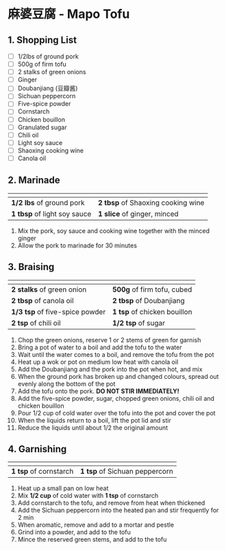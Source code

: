 # 麻婆豆腐 - Mapo Tofu

## 1. Shopping List
- [ ] 1/2lbs of ground pork
- [ ] 500g of firm tofu
- [ ] 2 stalks of green onions
- [ ] Ginger
- [ ] Doubanjiang (豆瓣酱)
- [ ] Sichuan peppercorn
- [ ] Five-spice powder
- [ ] Cornstarch
- [ ] Chicken bouillon
- [ ] Granulated sugar
- [ ] Chili oil
- [ ] Light soy sauce
- [ ] Shaoxing cooking wine
- [ ] Canola oil

## 2. Marinade
|<!-- -->|<!-- -->|
|---|---|
| **1/2 lbs** of ground pork | **2 tbsp** of Shaoxing cooking wine |
| **1 tbsp** of light soy sauce | **1 slice** of ginger, minced |

1. Mix the pork, soy sauce and cooking wine together with the minced ginger
2. Allow the pork to marinade for 30 minutes

## 3. Braising
|<!-- -->|<!-- -->|
|---|---|
| **2 stalks** of green onion | **500g** of firm tofu, cubed |
| **2 tbsp** of canola oil | **2 tbsp** of Doubanjiang |
| **1/3 tsp** of five-spice powder | **1 tsp** of chicken bouillon |
| **2 tsp** of chili oil | **1/2 tsp** of sugar |

1. Chop the green onions, reserve 1 or 2 stems of green for garnish
2. Bring a pot of water to a boil and add the tofu to the water
3. Wait until the water comes to a boil, and remove the tofu from the pot
4. Heat up a wok or pot on medium low heat with canola oil
5. Add the Doubanjiang and the pork into the pot when hot, and mix
6. When the ground pork has broken up and changed colours, spread out evenly along the bottom of the pot
7. Add the tofu onto the pork. **DO NOT STIR IMMEDIATELY!**
8. Add the five-spice powder, sugar, chopped green onions, chili oil and chicken bouillon
9. Pour 1/2 cup of cold water over the tofu into the pot and cover the pot
10. When the liquids return to a boil, lift the pot lid and stir
11. Reduce the liquids until about 1/2 the original amount

## 4. Garnishing
|<!-- -->|<!-- -->|
|---|---|
| **1 tsp** of cornstarch | **1 tsp** of Sichuan peppercorn |

1. Heat up a small pan on low heat
2. Mix **1/2 cup** of cold water with **1 tsp** of cornstarch
3. Add cornstarch to the tofu, and remove from heat when thickened
4. Add the Sichuan peppercorn into the heated pan and stir frequently for 2 min
5. When aromatic, remove and add to a mortar and pestle
6. Grind into a powder, and add to the tofu
7. Mince the reserved green stems, and add to the tofu
